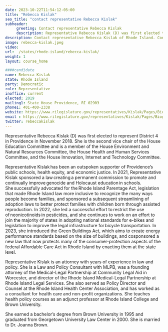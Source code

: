 ```yaml
---
date: 2023-10-22T11:54:12-05:00
title: "Rebecca Kislak"
seo_title: "contact representative Rebecca Kislak"
subheader:
     greeting: Contact representative Rebecca Kislak
     description: Representative Rebecca Kislak (D) was first elected to represent District 4 in Providence in November 2018. She is the second vice chair of the House Education Committee and is a member of the House Environment and Natural Resources Committee, the House Health and Human Services Committee, and the House Innovation, Internet and Technology Committee.
description: Contact representative Rebecca Kislak of Rhode Island. Contact information for Rebecca Kislak includes email address, phone number, and mailing address.
image: rebecca-kislak.jpeg
video:
url:  /states/rhode-island/rebecca-kislak/
weight: 1
layout: course_home

####candidate
name: Rebecca Kislak
state: Rhode Island
party: Democratic
role: Representative
inoffice: current
elected: 2019
mailing1: State House Providence, RI 02903
phone1: 401-400-2338
website: https://www.rilegislature.gov/representatives/Kislak/Pages/Biography.aspx/
email : https://www.rilegislature.gov/representatives/Kislak/Pages/Biography.aspx/
twitter: rebeccakislak
---
```


Representative Rebecca Kislak (D) was first elected to represent District 4 in Providence in November 2018. She is the second vice chair of the House Education Committee and is a member of the House Environment and Natural Resources Committee, the House Health and Human Services Committee, and the House Innovation, Internet and Technology Committee.

Representative Kislak has been​ an outspoken supporter of Providence’s public schools, health equity, and economic justice. In 2021, Representative Kislak sponsored a law creating a permanent commission to promote and continually improve genocide and Holocaust education in schools. She successfully advocated for the Rhode Island Parentage Act, legislation that made Rhode Island law more inclusive to recognize the many ways people become families, and sponsored a subsequent streamlining of adoption laws to better protect families with children born through assisted reproduction. In 2022, she led a successful effort to restrict the use of neonicotinoids in pesticides, and she continues to work on an effort to join the majority of states in adopting national standards for e-bikes and legislation to improve the legal infrastructure for bicycle transportation. In 2023, she introduced the Green Buildings Act, which aims to create energy performance standards based on the size of buildings, and cosponsored a new law that now protects many of the consumer-protection aspects of the federal Affordable Care Act in Rhode Island by enacting them at the state level.

Representative Kislak is an attorney with years of experience in law and policy. She is a Law and Policy Consultant with MLPB, was a founding attorney of the Medical-Legal Partnership at Community Legal Aid in Worcester, and director of the Rhode Island Medical-Legal Partnership at Rhode Island Legal Services. She also served as Policy Director and Counsel at the Rhode Island Health Center Association, and has worked as a consultant for health care and non-profit organizations. She teaches health policy courses as an adjunct professor at Rhode Island College and Brown University.​​

She earned a bachelor’s degree from Brown University in 1995 and graduated from Georgetown University Law Center in 2000. She is married to Dr. Joanna Brown.
